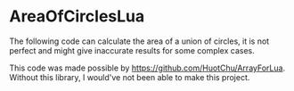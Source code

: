 # AreaOfCirclesLua
The following code can calculate the area of a union of circles, it is not perfect and might give inaccurate results for some complex cases.


This code was made possible by https://github.com/HuotChu/ArrayForLua.
Without this library, I would've not been able to make this project.
